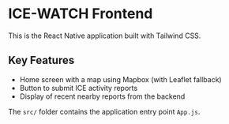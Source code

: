 # ICE-WATCH Frontend

This is the React Native application built with Tailwind CSS.

## Key Features

- Home screen with a map using Mapbox (with Leaflet fallback)
- Button to submit ICE activity reports
- Display of recent nearby reports from the backend

The `src/` folder contains the application entry point `App.js`.
